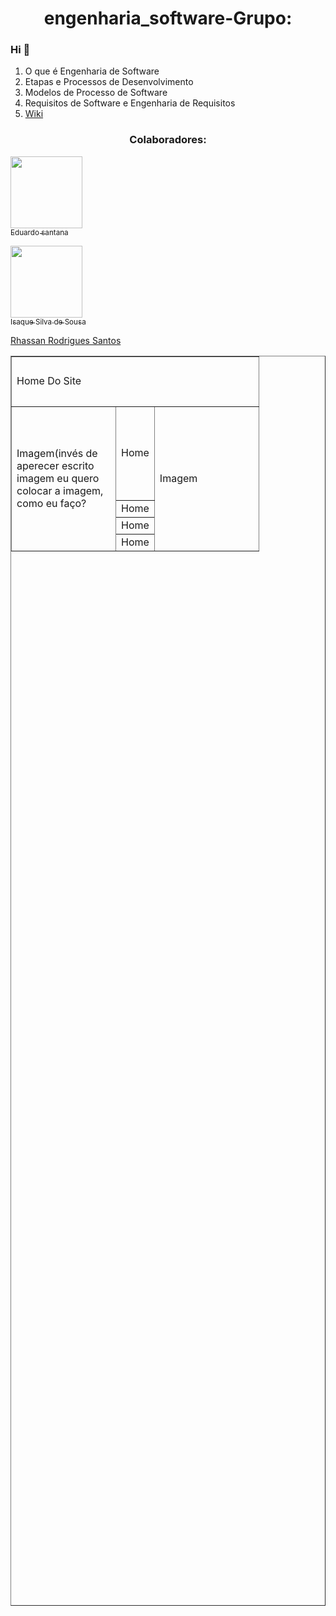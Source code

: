 # <h1 align="center">engenharia_software-Grupo:</h1>
 ### Hi 👋
1. O que é Engenharia de Software
2. Etapas e Processos de Desenvolvimento
3. Modelos de Processo de Software
4. Requisitos de Software e Engenharia de Requisitos
6. [Wiki](https://github.com/EDU0007/engenharia_software/wiki)
 <h3 align="center"> Colaboradores:</h3>

[<img src="https://avatars.githubusercontent.com/u/55513247?s=60&v=4&u=071f7791bb03f8e102d835bdb9c2f0d3d24e8a34&v=" width=115 > <br> <sub>Eduardo santana  </sub>](https://github.com/EDU0007)

[<img src="https://avatars.githubusercontent.com/u/72052275?v=4&u=071f7791bb03f8e102d835bdb9c2f0d3d24e8a34&v=" width=115 > <br> <sub>
Isaque Silva de Sousa  </sub>](https://github.com/isaquesil)

[Rhassan Rodrigues Santos](https://github.com/Rhassancoding) 

<Table border "1" width=1350 height=2000>
<tr>
<td colspan="3" height=80> Home Do Site </td> 
</tr>
<tr>
<td rowspan="4" width=150> Imagem(invés de aperecer escrito imagem eu quero colocar a imagem, como eu faço? </td> <td height=150> Home </td>
<td rowspan="4" width=150> Imagem </td>
</tr>
<tr>
<td> Home </td> 
</tr>
<tr>
<td> Home </td> 
</tr>
<tr>
<td> Home </td> 
</tr>
</table>
